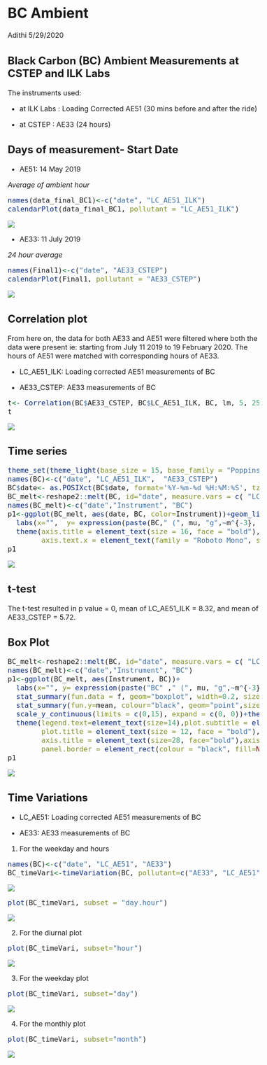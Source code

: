 BC Ambient
================
Adithi
5/29/2020

<style type="text/css">

body, td {
   font-size: 16px;
}
code.r{
  font-size: 16px;
}
pre {
  font-size: 16px
}
</style>

## Black Carbon (BC) Ambient Measurements at CSTEP and ILK Labs

The instruments used:

  - at ILK Labs : Loading Corrected AE51 (30 mins before and after the
    ride)

  - at CSTEP : AE33 (24 hours)

## Days of measurement- Start Date

  - AE51: 14 May 2019

*Average of ambient hour*

``` r
names(data_final_BC1)<-c("date", "LC_AE51_ILK")
calendarPlot(data_final_BC1, pollutant = "LC_AE51_ILK")
```

![](BC_Ambient_files/figure-gfm/unnamed-chunk-2-1.png)<!-- -->

  - AE33: 11 July 2019

*24 hour average*

``` r
names(Final1)<-c("date", "AE33_CSTEP")
calendarPlot(Final1, pollutant = "AE33_CSTEP")
```

![](BC_Ambient_files/figure-gfm/unnamed-chunk-3-1.png)<!-- -->

## Correlation plot

From here on, the data for both AE33 and AE51 were filtered where both
the data were present ie: starting from July 11 2019 to 19 February
2020. The hours of AE51 were matched with corresponding hours of AE33.

  - LC\_AE51\_ILK: Loading corrected AE51 measurements of BC

  - AE33\_CSTEP: AE33 measurements of BC

<!-- end list -->

``` r
t<- Correlation(BC$AE33_CSTEP, BC$LC_AE51_ILK, BC, lm, 5, 25, 30, "LC_AE51_ILK", "AE33_CSTEP")
t
```

![](BC_Ambient_files/figure-gfm/unnamed-chunk-4-1.png)<!-- -->

## Time series

``` r
theme_set(theme_light(base_size = 15, base_family = "Poppins"))
names(BC)<-c("date", "LC_AE51_ILK",  "AE33_CSTEP")
BC$date<- as.POSIXct(BC$date, format='%Y-%m-%d %H:%M:%S', tz="Asia/Kolkata")
BC_melt<-reshape2::melt(BC, id="date", measure.vars = c( "LC_AE51_ILK",  "AE33_CSTEP") )
names(BC_melt)<-c("date","Instrument", "BC")
p1<-ggplot(BC_melt, aes(date, BC, color=Instrument))+geom_line(size=1.2)+
  labs(x="",  y= expression(paste(BC," (", mu, "g",~m^{-3}, ")")))+ scale_y_continuous(limits = c(0,30), expand = c(0, 0))+scale_x_datetime(date_breaks = "1 month", date_labels = "%b %y")+scale_color_uchicago()+
  theme(axis.title = element_text(size = 16, face = "bold"),
        axis.text.x = element_text(family = "Roboto Mono", size = 14, angle = 90), panel.border = element_rect(colour = "black", fill="NA", size=1.2))
p1
```

![](BC_Ambient_files/figure-gfm/unnamed-chunk-5-1.png)<!-- -->

## t-test

The t-test resulted in p value = 0, mean of LC\_AE51\_ILK = 8.32, and
mean of AE33\_CSTEP = 5.72.

## Box Plot

``` r
BC_melt<-reshape2::melt(BC, id="date", measure.vars = c( "LC_AE51_ILK",  "AE33_CSTEP") )
names(BC_melt)<-c("date","Instrument", "BC")
p1<-ggplot(BC_melt, aes(Instrument, BC))+ 
  labs(x="", y= expression(paste("BC" ," (", mu, "g",~m^{-3}, ")")),title=paste0(""))+
  stat_summary(fun.data = f, geom="boxplot", width=0.2, size=1.2)+  
  stat_summary(fun.y=mean, colour="black", geom="point",size=4)+
  scale_y_continuous(limits = c(0,15), expand = c(0, 0))+theme_minimal()+
  theme(legend.text=element_text(size=14),plot.subtitle = element_text(size = 10, face = "bold"),
        plot.title = element_text(size = 12, face = "bold"), 
        axis.title = element_text(size=28, face="bold"),axis.text = element_text(size = 28, colour = "black",face = "bold"),
        panel.border = element_rect(colour = "black", fill=NA, size=1.2),axis.text.x = element_blank() ) + annotate("text", label = "LC_AE51_ILK", x ="LC_AE51_ILK", y =14, size=6, face="bold")+ annotate("text", label = "AE33_CSTEP", x ="AE33_CSTEP", y =14, size=6, face="bold")
p1
```

![](BC_Ambient_files/figure-gfm/unnamed-chunk-8-1.png)<!-- -->

## Time Variations

  - LC\_AE51: Loading corrected AE51 measurements of BC

  - AE33: AE33 measurements of BC

<!-- end list -->

1.  For the weekday and hours

<!-- end list -->

``` r
names(BC)<-c("date", "LC_AE51", "AE33")
BC_timeVari<-timeVariation(BC, pollutant=c("AE33", "LC_AE51"))
```

![](BC_Ambient_files/figure-gfm/unnamed-chunk-9-1.png)<!-- -->

``` r
plot(BC_timeVari, subset = "day.hour") 
```

![](BC_Ambient_files/figure-gfm/unnamed-chunk-9-2.png)<!-- -->

2.  For the diurnal plot

<!-- end list -->

``` r
plot(BC_timeVari, subset="hour") 
```

![](BC_Ambient_files/figure-gfm/unnamed-chunk-10-1.png)<!-- -->

3.  For the weekday plot

<!-- end list -->

``` r
plot(BC_timeVari, subset="day") 
```

![](BC_Ambient_files/figure-gfm/unnamed-chunk-11-1.png)<!-- -->

4.  For the monthly plot

<!-- end list -->

``` r
plot(BC_timeVari, subset="month") 
```

![](BC_Ambient_files/figure-gfm/unnamed-chunk-12-1.png)<!-- -->
